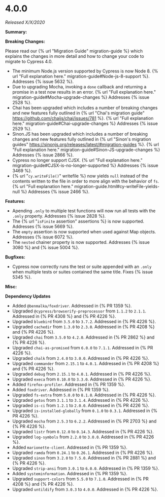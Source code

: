 # 4.0.0

*Released X/X/2020*

**Summary:**

**Breaking Changes:**

Please read our {% url "Migration Guide" migration-guide %} which explains the changes in more detail and how to change your code to migrate to Cypress 4.0.

- The minimum Node.js version supported by Cypress is now Node 8. {% url "Full explanation here." migration-guide#Node-js-8-support %}. Addresses {% issue 5632 %}.
- Due to upgrading Mocha, invoking a `done` callback and returning a promise in a test now results in an error. {% url "Full explanation here." migration-guide#Mocha-upgrade-changes %} Addresses {% issue 2528 %}.
- Chai has been upgraded which includes a number of breaking changes and new features fully outlined in {% url "Chai's migration guide" https://github.com/chaijs/chai/issues/781 %}. {% url "Full explanation here." migration-guide#Chai-upgrade-changes %} Addresses {% issue 2529 %}.
- Sinon.JS has been upgraded which includes a number of breaking changes and new features fully outlined in {% url "Sinon's migration guides" https://sinonjs.org/releases/latest/#migration-guides %}. {% url "Full explanation here." migration-guide#Sinon-JS-upgrade-changes %} Addresses {% issue 2866 %}.
- Cypress no longer support CJSX. {% url "Full explanation here." migration-guide#CJSX-is-no-longer-supported %} Addresses {% issue 3469 %}.
- {% url "`cy.writeFile()`" writefile %} now yields `null` instead of the contents written to the file in order to more align with the behavior of `fs`. {% url "Full explanation here." migration-guide.html#cy-writeFile-yields-null %} Addresses {% issue 2466 %}.

**Features:**

- Apending `.only` to multiple test functions will now run all tests with the `.only` property. Addresses {% issue 2828 %}.
- The {% url "`isFinite` assertion" assertions %} is now supported. Addresses {% issue 5669 %}.
- The `empty` assertion is now supported when used against Map objects. Addresses {% issue 6072 %}.
- The `nested` chainer property is now supported. Addresses {% issue 3080 %} and {% issue 5004 %}.

**Bugfixes:**

- Cypress now correctly runs the test or suite appended with an `.only` when multiple tests or suites contained the same title. Fixes {% issue 5345 %}.

**Misc:**

**Dependency Updates**

- Added `@benmalka/foxdriver`. Addressed in {% PR 1359 %}.
- Upgraded `@cypress/browserify-preprocessor` from `1.1.2` to `2.1.1`. Addressed in {% PR 4308 %} and {% PR 4226 %}.
- Upgraded `bluebird` from `3.5.0` to `3.7.2`. Addressed in {% PR 4226 %}.
- Upgraded `cachedir` from `1.3.0` to `2.3.0`. Addressed in {% PR 4208 %} and {% PR 4226 %}.
- Upgraded `chai` from `3.5.0` to `4.2.0`. Addressed in {% PR 2862 %} and {% PR 4226 %}.
- Upgraded `chai-as-promised` from `6.0.0` to `7.1.1`. Addressed in {% PR 4226 %}.
- Upgraded `chalk` from `2.4.0` to `3.0.0`. Addressed in {% PR 4226 %}.
- Upgraded `commander` from `2.15.1` to `4.0.1`. Addressed in {% PR 4208 %} and {% PR 4226 %}.
- Upgraded `debug` from `2.15.1` to `4.0.1`. Addressed in {% PR 4226 %}.
- Upgraded `execa` from `0.10.0` to `3.3.0`. Addressed in {% PR 4226 %}.
- Added `firefox-profiler`. Addressed in {% PR 1359 %}.
- Added `foxdriver`. Addressed in {% PR 1359 %}.
- Upgraded `fs-extra` from `5.0.0` to `8.1.0`. Addressed in {% PR 4226 %}.
- Upgraded `getos` from `3.1.1` to `3.1.4`. Addressed in {% PR 4226 %}.
- Upgraded `is-ci` from `1.2.1` to `2.0.0`. Addressed in {% PR 4226 %}.
- Upgraded `is-installed-globally` from `0.1.0` to `0.3.1`. Addressed in {% PR 4226 %}.
- Upgraded `mocha` from `2.5.3` to `6.2.2`. Addressed in {% PR 2703 %} and {% PR 4226 %}.
- Upgraded `listr` from `0.12.0` to `0.14.3`. Addressed in {% PR 4226 %}.
- Upgraded `log-symbols` from `2.2.0` to `3.0.0`. Addressed in {% PR 4226 %}.
- Added `marionette-client`. Addressed in {% PR 1359 %}.
- Upgraded `ramda` from `0.24.1` to `0.26.1`. Addressed in {% PR 4226 %}.
- Upgraded `sinon` from `3.2.0` to `7.5.0`. Addressed in {% PR 2881 %} and {% PR 4226 %}.
- Upgraded `strip-ansi` from `3.0.1` to `6.0.0`. Addressed in {% PR 1359 %}.
- Added `systeminformation`. Addressed in {% PR 1359 %}.
- Upgraded `support-colors` from `5.5.0` to `7.1.0`. Addressed in {% PR 4208 %} and {% PR 4226 %}.
- Upgraded `untildify` from `3.0.3` to `4.0.0`. Addressed in {% PR 4226 %}.
